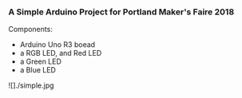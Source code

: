 ### A Simple Arduino Project for Portland Maker's Faire 2018
Components: 
 - Arduino Uno R3 boead
 - a RGB LED, and Red LED
 - a Green LED
 - a Blue LED
 
 ![]./simple.jpg
